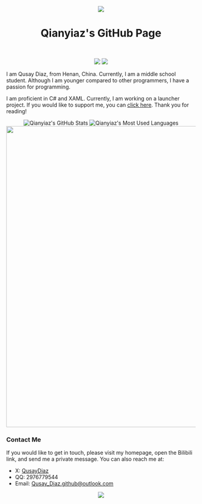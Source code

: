 <div align="center">

<p align="center">
<img src="https://capsule-render.vercel.app/api?type=waving&color=timeGradient&height=260&&section=header&text=HI%20THERE&fontSize=90&fontAlign=50&fontAlignY=28&desc=I%20am%20Qianyiaz%F0%9F%98%81&descAlign=50&descSize=30&descAlignY=56&animation=twinkling" />
</p>

# Qianyiaz's GitHub Page
<br/>
<p align="center">
<a href="https://github.com/Qianyiaz"><img src="https://img.shields.io/badge/GitHub-Qianyiaz-blue?logo=github" /></a>
<a href="https://gitcode.com/Qianyiaz"><img src="https://img.shields.io/badge/Gitcode-Qianyiaz-red" /></a>
</p>
<div align="left">
I am Qusay Diaz, from Henan, China. Currently, I am a middle school student. Although I am younger compared to other programmers, I have a passion for programming. 

I am proficient in C# and XAML. Currently, I am working on a launcher project. If you would like to support me, you can [click here](https://github.com/Qianyiaz/ChmlFrp_WPF_Clienter). Thank you for reading!

</div>

<div align="center">
  <img src="https://github-readme-stats.vercel.app/api?username=qianyiaz&show_icons=true&theme=tokyonight&line_height=28" alt="Qianyiaz's GitHub Stats">
  <img src="https://github-readme-stats.vercel.app/api/top-langs/?username=Qianyiaz&layout=donut&theme=tokyonight&line_height=30" alt="Qianyiaz's Most Used Languages">
</div>

<div align="center">
<img width="800" src="https://github-readme-activity-graph.vercel.app/graph?username=Qianyiaz&theme=github-compact&hide_border=true&area=true" />
<div align="left">

### Contact Me

If you would like to get in touch, please visit my homepage, open the Bilibili link, and send me a private message. You can also reach me at:
- X: [QusayDiaz](https://x.com/QusayDiaz)
- QQ: 2976779544
- Email: <Qusay_Diaz.github@outlook.com>
  
<p align="center">
<img src="https://capsule-render.vercel.app/api?type=waving&color=timeGradient&height=260&&section=footer&text=THE%20END&fontSize=90&fontAlign=50&fontAlignY=78&desc=Hope%20your%20program%20is%20bug-free!&descAlign=50&descSize=30&descAlignY=46&animation=twinkling" />
</p>
